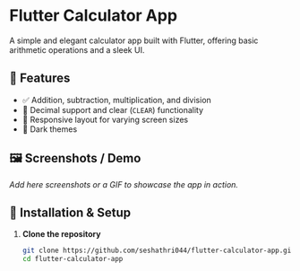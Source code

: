 # Flutter Calculator App

A simple and elegant calculator app built with Flutter, offering basic arithmetic operations and a sleek UI.

## 🎯 Features
- ✅ Addition, subtraction, multiplication, and division  
- 🟰 Decimal support and clear (`CLEAR`) functionality  
- 📐 Responsive layout for varying screen sizes  
- 🎨 Dark themes 

## 🖼️ Screenshots / Demo
_Add here screenshots or a GIF to showcase the app in action._

## 🚀 Installation & Setup

1. **Clone the repository**  
   ```bash
   git clone https://github.com/seshathri044/flutter-calculator-app.git
   cd flutter-calculator-app
